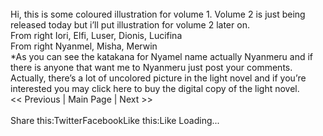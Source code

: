 <br/>
Hi, this is some coloured illustration for volume 1. Volume 2 is just being released today but i’ll put illustration for volume 2 later on.<br/>
From right Iori, Elfi, Luser, Dionis, Lucifina<br/>
From right Nyanmel, Misha, Merwin<br/>
*As you can see the katakana for Nyamel name actually Nyanmeru and if there is anyone that want me to Nyanmeru just post your comments.<br/>
Actually, there’s a lot of uncolored picture in the light novel and if you’re interested you may click here to buy the digital copy of the light novel.<br/>
<< Previous | Main Page | Next >><br/>
 <br/>
Share this:TwitterFacebookLike this:Like Loading... 